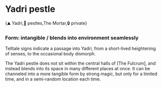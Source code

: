 # Yadri pestle

{⛰️ Yadri,🚪 pestles,The Mortar,🔒 private}

### **Form**: intangible / blends into environment seamlessly

Telltale signs indicate a passage into Yadri, from a short-lived heightening of senses, to the occasional body dismorph.

The Yadri pestle does not sit within the central halls of [The Fulcrum], and instead blends into its space in many different places at once. It can be channeled into a more tangible form by strong magic, but only for a limited time, and in a semi-random location each time.
